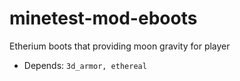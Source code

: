 # minetest-mod-eboots
Etherium boots that providing moon gravity for player  
* Depends: `3d_armor, ethereal`
